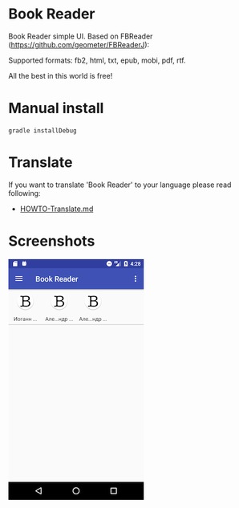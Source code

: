 # Book Reader

Book Reader simple UI. Based on FBReader (https://github.com/geometer/FBReaderJ):

Supported formats: fb2, html, txt, epub, mobi, pdf, rtf.

All the best in this world is free!

# Manual install

    gradle installDebug

# Translate

If you want to translate 'Book Reader' to your language  please read following:

  * [HOWTO-Translate.md](/docs/HOWTO-Translate.md)

# Screenshots

![shot](/docs/shot.png)